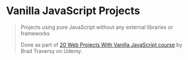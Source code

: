 # Vanilla JavaScript Projects
> Projects using pure JavaScript without any external libraries or frameworks
> 
> Done as part of [20 Web Projects With Vanilla JavaScript course](https://www.udemy.com/course/web-projects-with-vanilla-javascript) by Brad Traversy on Udemy.